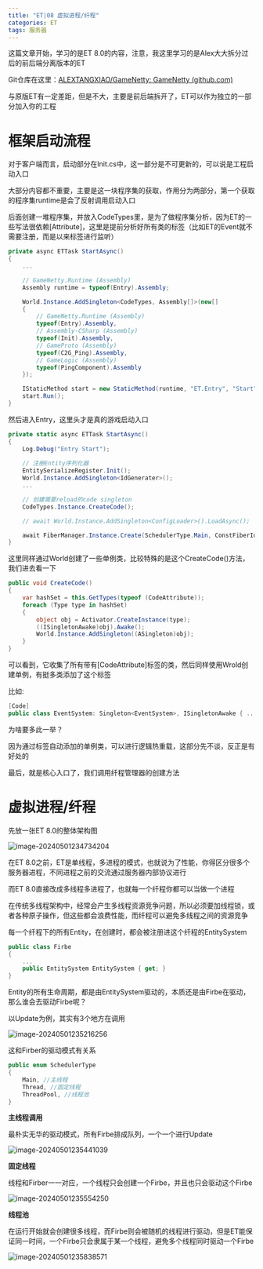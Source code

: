 ```yaml
---
title: "ET|08 虚拟进程/纤程"
categories: ET
tags: 服务器
---
```


这篇文章开始，学习的是ET 8.0的内容，注意，我这里学习的是Alex大大拆分过后的前后端分离版本的ET

Git仓库在这里：[ALEXTANGXIAO/GameNetty: GameNetty (github.com)](https://github.com/ALEXTANGXIAO/GameNetty)

与原版ET有一定差距，但是不大，主要是前后端拆开了，ET可以作为独立的一部分加入你的工程

# 框架启动流程

对于客户端而言，启动部分在Init.cs中，这一部分是不可更新的，可以说是工程启动入口

大部分内容都不重要，主要是这一块程序集的获取，作用分为两部分，第一个获取的程序集runtime是会了反射调用启动入口

后面创建一堆程序集，并放入CodeTypes里，是为了做程序集分析，因为ET的一些写法很依赖[Attribute]，这里是提前分析好所有类的标签（比如ET的Event就不需要注册，而是以来标签进行监听）

```c#
private async ETTask StartAsync()
{
    ...

    // GameNetty.Runtime (Assembly)
    Assembly runtime = typeof(Entry).Assembly;

    World.Instance.AddSingleton<CodeTypes, Assembly[]>(new[]
    {
        // GameNetty.Runtime (Assembly)
        typeof(Entry).Assembly,
        // Assembly-CSharp (Assembly)
        typeof(Init).Assembly,
        // GameProto (Assembly)
        typeof(C2G_Ping).Assembly,
        // GameLogic (Assembly)
        typeof(PingComponent).Assembly
    });

    IStaticMethod start = new StaticMethod(runtime, "ET.Entry", "Start");
    start.Run();
}
```

然后进入Entry，这里头才是真的游戏启动入口

```c#
private static async ETTask StartAsync()
{
    Log.Debug("Entry Start");
    
    // 注册Entity序列化器
    EntitySerializeRegister.Init();
    World.Instance.AddSingleton<IdGenerater>();
    ...

    // 创建需要reload的code singleton
    CodeTypes.Instance.CreateCode();

    // await World.Instance.AddSingleton<ConfigLoader>().LoadAsync();

    await FiberManager.Instance.Create(SchedulerType.Main, ConstFiberId.Main, 0, SceneType.Main, "");
}
```

这里同样通过World创建了一些单例类，比较特殊的是这个CreateCode()方法，我们进去看一下

```c#
public void CreateCode()
{
    var hashSet = this.GetTypes(typeof (CodeAttribute));
    foreach (Type type in hashSet)
    {
        object obj = Activator.CreateInstance(type);
        ((ISingletonAwake)obj).Awake();
        World.Instance.AddSingleton((ASingleton)obj);
    }
}
```

可以看到，它收集了所有带有[CodeAttribute]标签的类，然后同样使用Wrold创建单例，有挺多类添加了这个标签

比如:

```c#
[Code]
public class EventSystem: Singleton<EventSystem>, ISingletonAwake { ... }
```

为啥要多此一举？

因为通过标签自动添加的单例类，可以进行逻辑热重载，这部分先不谈，反正是有好处的

最后，就是核心入口了，我们调用纤程管理器的创建方法

# 虚拟进程/纤程

先放一张ET 8.0的整体架构图

![image-20240501234734204](https://cdn.jsdelivr.net/gh/Gasskin/CloudImg/image-20240501234734204.png)

在ET 8.0之前，ET是单线程，多进程的模式，也就说为了性能，你得区分很多个服务器进程，不同进程之前的交流通过服务器内部协议进行

而ET 8.0直接改成多线程多进程了，也就每一个纤程你都可以当做一个进程

在传统多线程架构中，经常会产生多线程资源竞争问题，所以必须要加线程锁，或者各种原子操作，但这些都会浪费性能，而纤程可以避免多线程之间的资源竞争

每一个纤程下的所有Entity，在创建时，都会被注册进这个纤程的EntitySystem

```c#
public class Firbe
{
    ...
    public EntitySystem EntitySystem { get; }
}
```

Entity的所有生命周期，都是由EntitySystem驱动的，本质还是由Firbe在驱动，那么谁会去驱动Firbe呢？

以Update为例，其实有3个地方在调用

![image-20240501235216256](https://cdn.jsdelivr.net/gh/Gasskin/CloudImg/image-20240501235216256.png)

这和Firber的驱动模式有关系

```c#
public enum SchedulerType
{
    Main, //主线程
    Thread, //固定线程
    ThreadPool, //线程池
}
```

**主线程调用**

最朴实无华的驱动模式，所有Firbe排成队列，一个一个进行Update

![image-20240501235441039](https://cdn.jsdelivr.net/gh/Gasskin/CloudImg/image-20240501235441039.png)

**固定线程**

线程和Firber一一对应，一个线程只会创建一个Firbe，并且也只会驱动这个Firbe

![image-20240501235554250](https://cdn.jsdelivr.net/gh/Gasskin/CloudImg/image-20240501235554250.png)

**线程池**

在运行开始就会创建很多线程，而Firbe则会被随机的线程进行驱动，但是ET能保证同一时间，一个Firbe只会隶属于某一个线程，避免多个线程同时驱动一个Firbe

![image-20240501235838571](https://cdn.jsdelivr.net/gh/Gasskin/CloudImg/image-20240501235838571.png)